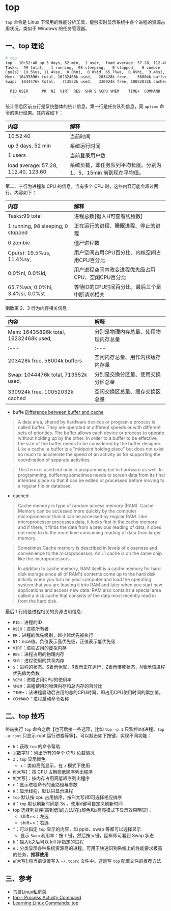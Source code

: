 # top

`top` 命令是 Linux 下常用的性能分析工具，能够实时显示系统中各个进程的资源占用状况，类似于 Windows 的任务管理器。
 
## 一、top 理论
 
``` bash
# top
top - 10:52:40 up 3 days, 52 min,  1 user,  load average: 57.28, 112.40, 123.60
Tasks:  99 total,   1 running,  98 sleeping,   0 stopped,   0 zombie
Cpu(s): 19.5%us, 11.4%sy,  0.0%ni,  0.0%id, 65.7%wa,  0.0%hi,  3.4%si,  0.0%st
Mem:  16435896k total, 16232468k used,   203428k free,    58004k buffers
Swap:  1044476k total,   713552k used,   330924k free, 10052032k cached
 
  PID USER      PR  NI  VIRT  RES  SHR S %CPU %MEM    TIME+  COMMAND
  ... ...
```
 
统计信息区前五行是系统整体的统计信息。第一行是任务队列信息，同 `uptime` 命令的执行结果。其内容如下：
 
|内容              | 解释
|:---              |:---   
|10:52:40          | 当前时间          
|up 3 days, 52 min | 系统运行时间
|1 users           | 当前登录用户数
|load average: 57.28, 112.40, 123.60 | 系统负载，即任务队列平均长度。分别为 1、5、15min 前到现在平均值。
 
第二、三行为进程和 CPU 的信息。当有多个 CPU 时，这些内容可能会超过两行。内容如下：

| 内容                                | 解释
|:---                                 |:---
| Tasks:99 total                      | 进程总数[键入H可查看线程数]
| 1 running,  98 sleeping,  0 stopped | 正在运行的进程、睡眠进程、停止的进程
| 0 zombie                            | 僵尸进程数</td>
| Cpu(s): 19.5%us, 11.4%sy,           | 用户空间占用CPU百分比、内核空间占用CPU百分比
| 0.0%ni, 0.0%id,                     | 用户进程空间内改变进程优先级占用CPU、空闲CPU百分比
| 65.7%wa, 0.0%hi, 3.4%si, 0.0%st     | 等待IO的CPU时间百分比，最后三个是中断请求相关
 
倒数第 2、3 行为内存相关信息：

|内容                                  | 解释
|:---                                  |:---
|Mem: 16435896k total, 16232468k used, | 分别是物理内存总量、使用物理内存总量
|:---                                  |:---
|203428k free, 58004k buffers          | 空闲内存总量、用作内核缓存内存量
|Swap: 1044476k total, 713552k used,   | 分别是交换分区量、使用交换分区总量
|330924k free, 10052032k cached        | 空闲交换区总量、缓存交换区总量
 
 
- buffe   [Difference between buffer and cache](http://wiki.answers.com/Q/Difference_between_buffer_and_cache)
 
>A data area, shared by hardware devices or program a process is called buffer. They are operated at different speeds or with different sets of priorities. The buffer allows each device or process to operate without holding up by the other. In order to a buffer to be effective, the size of the buffer needs to be considered by the buffer designer. Like a cache, a buffer is a "midpoint holding place" but does not exist so much to accelerate the speed of an activity as for supporting the coordination of separate activities.
 
>This term is used not only in programming but in hardware as well. In programming, buffering sometimes needs to screen data from its final intended place so that it can be edited or processed before moving to a regular file or database.
 
- cached
 
>Cache memory is type of random access memory (RAM). Cache Memory can be accessed more quickly by the computer microprocessor than it can be accessed by regular RAM. Like microprocessor processes data, it looks first in the cache memory and if there, it finds the data from a previous reading of data, it does not need to do the more time consuming reading of data from larger memory. 
 
>Sometimes Cache memory is described in levels of closeness and convenience to the microprocessor. An L1 cache is on the same chip like the microprocessors.
 
>In addition to cache memory, RAM itself is a cache memory for hard disk storage since all of RAM's contents come up to the hard disk initially when you turn on your computer and load the operating system that you are loading it into RAM and later when you start new applications and access new data. RAM also contains a special area called a disk cache that consists of the data most recently read in from the hard disk.
 
最后 1 行则是进程相关的资源占用信息:
 
- `PID`：进程的ID
- `USER`：进程所有者
- `PR`：进程的优先级别，越小越优先被执行
- `NI`：nice值。负值表示高优先级，正值表示低优先级
- `VIRT`：进程占用的虚拟内存
- `RES`：进程占用的物理内存
- `SHR`：进程使用的共享内存
- `S`：进程的状态。S表示休眠，R表示正在运行，Z表示僵死状态，N表示该进程优先值为负数
- `%CPU`：进程占用CPU的使用率
- `%MEM`：进程使用的物理内存和总内存的百分比
- `TIME+`：该进程启动后占用的总的CPU时间，即占用CPU使用时间的累加值。
- `COMMAND`：进程启动命令名称
 
## 二、top 技巧
 
终端执行 `top` 命令之后【也可后接一些选项，比如 `top -p 1` 只监控init进程，`top -u root` 只显示 root 运行进程等等】，可以敲击如下按键，实现不同功能：
 
- `h`：获取 `top` 的命令帮助
- `1`(数字1)：列出所有的单个 CPU 负载情况
- `z`：`top` 显示颜色
    - `x`：类似高亮显示，在 `z` 模式下使用
- `P`[大写]：按 CPU 占用高低顺序列出程序
- `M`[大写]：按内存占用高低顺序列出程序
- `c`：显示进程命令的全路径与参数
- `H`：显示线程，默认只显示进程
- `top` 默认按 cpu 占用排序，按F(大写)即可选择相应排序
- `d`：`top` 默认刷新时间是 3s ，使用d键可自定义刷新时间 
- top 选择列排序[高到低]的方法[在`z`颜色和`x`高亮模式下显示效果明显]：
    - shift+<：左选
    - shift+>：右选
- `f`：可以指定 `top` 显示的内容，如 ppid、swap 等都可以选择显示
    - 显示 `Swap` 利用率：按 `f` 键，然后按 `p` 键，回车即可看到 Swap 状态 
- `k`：输入k之后可以 kill 掉指定的进程
- `A`：分类显示各种系统资源高的进程。可用于快速识别系统上的性能要求极高的任务，__推荐使用__
- `W`[大写]:将当前设置写入 `~/.toprc` 文件中。这是写 `top` 配置文件的推荐方法
 
## 三、参考

- [鸟哥Linux私房菜](http://linux.vbird.org/) 
- [top - Process Activity Command](http://www.cyberciti.biz/tips/top-linux-monitoring-tools.html)
- [Learning Linux Commands: top](http://how-to.linuxcareer.com/learning-linux-commands-top)
